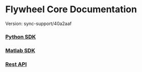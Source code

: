 # Flywheel Core Documentation
Version: sync-support/40a2aaf

### [Python SDK](python/)

### [Matlab SDK](matlab/)

### [Rest API](swagger/index.html)

